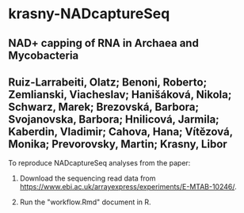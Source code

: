 # krasny-NADcaptureSeq

## NAD+ capping of RNA in Archaea and Mycobacteria
## Ruiz-Larrabeiti, Olatz; Benoni, Roberto; Zemlianski, Viacheslav; Hanišáková, Nikola; Schwarz, Marek; Brezovská, Barbora; Svojanovska, Barbora; Hnilicová, Jarmila; Kaberdin, Vladimir; Cahova, Hana; Vítězová, Monika; Prevorovsky, Martin; Krasny, Libor

To reproduce NADcaptureSeq analyses from the paper:

1) Download the sequencing read data from https://www.ebi.ac.uk/arrayexpress/experiments/E-MTAB-10246/.

2) Run the "workflow.Rmd" document in R.